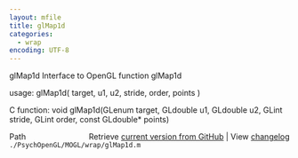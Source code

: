 ```yaml
---
layout: mfile
title: glMap1d
categories:
  - wrap
encoding: UTF-8
---
```


glMap1d  Interface to OpenGL function glMap1d

usage:  glMap1d( target, u1, u2, stride, order, points )

C function:  void glMap1d(GLenum target, GLdouble u1, GLdouble u2, GLint stride, GLint order, const GLdouble\* points)


<div class="code_header" style="text-align:right;">
  <span style="float:left;">Path&nbsp;&nbsp;</span> <span class="counter">Retrieve <a href=
  "https://raw.github.com/Psychtoolbox-3/Psychtoolbox-3/beta/./PsychOpenGL/MOGL/wrap/glMap1d.m">current version from GitHub</a> | View <a href=
  "https://github.com/Psychtoolbox-3/Psychtoolbox-3/commits/beta/./PsychOpenGL/MOGL/wrap/glMap1d.m">changelog</a></span>
</div>
<div class="code">
  <code>./PsychOpenGL/MOGL/wrap/glMap1d.m</code>
</div>
